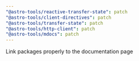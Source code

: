 ```yaml
---
"@astro-tools/reactive-transfer-state": patch
"@astro-tools/client-directives": patch
"@astro-tools/transfer-state": patch
"@astro-tools/http-client": patch
"@astro-tools/mdocs": patch
---
```


Link packages properly to the documentation page
